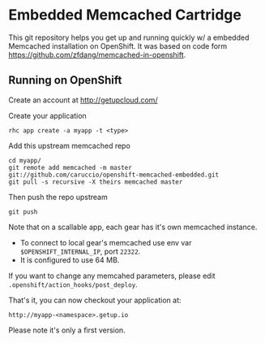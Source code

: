 Embedded Memcached Cartridge
============================

This git repository helps you get up and running quickly w/ a embedded Memcached installation on OpenShift.
It was based on code form https://github.com/zfdang/memcached-in-openshift.

Running on OpenShift
----------------------------

Create an account at http://getupcloud.com/

Create your application

```
rhc app create -a myapp -t <type>
```

Add this upstream memcached repo

```
cd myapp/
git remote add memcached -m master git://github.com/caruccio/openshift-memcached-embedded.git
git pull -s recursive -X theirs memcached master
```

Then push the repo upstream

```
git push
```

Note that on a scallable app, each gear has it's own memcached instance.

- To connect to local gear's memcached use env var `$OPENSHIFT_INTERNAL_IP`, port `22322`.
- It is configured to use 64 MB.

If you want to change any memcahed parameters, please edit ```.openshift/action_hooks/post_deploy```.

That's it, you can now checkout your application at:

```
http://myapp-<namespace>.getup.io
```

Please note it's only a first version.
